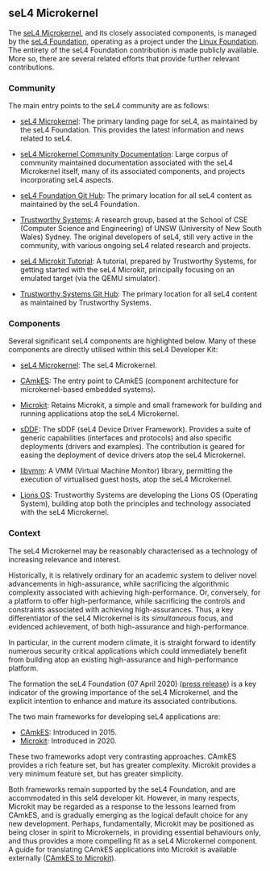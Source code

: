 ## seL4 Microkernel

The [seL4 Microkernel](https://sel4.systems), and its closely associated
components, is managed by the [seL4
Foundation](https://sel4.systems/Foundation), operating as a project under the
[Linux Foundation](https://www.linuxfoundation.org). The entirety of the seL4
Foundation contribution is made publicly available. More so, there are several
related efforts that provide further relevant contributions.

### Community

The main entry points to the seL4 community are as follows:

- [seL4 Microkernel](https://sel4.systems): The primary landing page for seL4,
  as maintained by the seL4 Foundation. This provides the latest information
and news related to seL4.

- [seL4 Microkernel Community Documentation](https://docs.sel4.systems): Large
  corpus of community maintained documentation associated with the seL4
Microkernel itself, many of its associated components, and projects
incorporating seL4 aspects.

- [seL4 Foundation Git Hub](https://github.com/sel4): The primary location for
  all seL4 content as maintained by the seL4 Foundation.

- [Trustworthy Systems](https://trustworthy.systems): A research group, based
  at the School of CSE (Computer Science and Engineering) of UNSW (University
of New South Wales) Sydney. The original developers of seL4, still very active
in the community, with various ongoing seL4 related research and projects.

- [seL4 Microkit Tutorial](https://trustworthy.systems/projects/microkit/tutorial/welcome.html):
A tutorial, prepared by Trustworthy Systems, for getting started with the seL4
Microkit, principally focusing on an emulated target (via the QEMU simulator).

- [Trustworthy Systems Git Hub](https://github.com/au-ts): The primary
  location for all seL4 content as maintained by Trustworthy Systems.

### Components

Several significant seL4 components are highlighted below. Many of these
components are directly utilised within this seL4 Developer Kit:

- [seL4 Microkernel](https://github.com/seL4/seL4): The seL4 Microkernel.

- [CAmkES](https://github.com/seL4/camkes-manifest): The entry point to CAmkES
  (component architecture for microkernel-based embedded systems).

- [Microkit](https://github.com/seL4/microkit): Retains Microkit, a simple and
  small framework for building and running applications atop the seL4
Microkernel.

- [sDDF](https://github.com/au-ts/sddf): The sDDF (seL4 Device Driver
  Framework). Provides a suite of generic capabilities (interfaces and
protocols) and also specific deployments (drivers and examples). The
contribution is geared for easing the deployment of device drivers atop the
seL4 Microkernel.

- [libvmm](https://github.com/au-ts/libvmm): A VMM (Virtual Machine Monitor)
  library, permitting the execution of virtualised guest hosts, atop the seL4
Microkernel.

- [Lions OS](https://lionsos.org): Trustworthy Systems are developing the
  Lions OS (Operating System), building atop both the principles and
technology associated with the seL4 Microkernel.

### Context

The seL4 Microkernel may be reasonably characterised as a technology of
increasing relevance and interest. 

Historically, it is relatively ordinary for an academic system to deliver
novel advancements in high-assurance, while sacrificing the algorithmic
complexity associated with achieving high-performance. Or, conversely, for a
platform to offer high-performance, while sacrificing the controls and
constraints associated with achieving high-assurances.  Thus, a key
differentiator of the seL4 Microkernel is its _simultaneous_ focus, and
evidenced achievement, of both high-assurance and high-performance.

In particular, in the current modern climate, it is straight forward to
identify numerous security critical applications which could immediately
benefit from building atop an existing high-assurance and high-performance
platform.

The formation the seL4 Foundation (07 April 2020) ([press
release](https://www.linuxfoundation.org/press/press-release/sel4-microkernel-optimized-for-security-gets-support-of-linux-foundation))
is a key indicator of the growing importance of the seL4 Microkernel, and the
explicit intention to enhance and mature its associated contributions.

The two main frameworks for developing seL4 applications are:

- [CAmkES](https://github.com/seL4/camkes-manifest): Introduced in 2015.
- [Microkit](https://github.com/seL4/microkit): Introduced in 2020.

These two frameworks adopt very contrasting approaches. CAmkES provides a rich
feature set, but has greater complexity. Microkit provides a very minimum
feature set, but has greater simplicity.

Both frameworks remain supported by the seL4 Foundation, and are accommodated
in this sel4 developer kit. However, in many respects, Microkit may be
regarded as a response to the lessons learned from CAmkES, and is gradually
emerging as the logical default choice for any new development. Perhaps,
fundamentally, Microkit may be positioned as being closer in spirit to
Microkernels, in providing essential behaviours only, and thus provides a more
compelling fit as a seL4 Microkernel component. A guide for translating CAmkES
applications into Microkit is available externally ([CAmkES to
Microkit](https://github.com/au-ts/camkes_to_microkit_guide/blob/main/guide.md)).
